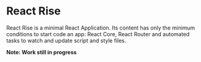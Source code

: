 # React Rise
React Rise is a minimal React Application.
Its content has only the minimum conditions to start code an app: React Core, React Router and automated tasks to watch and update script and style files.

**Note: Work still in progress**
